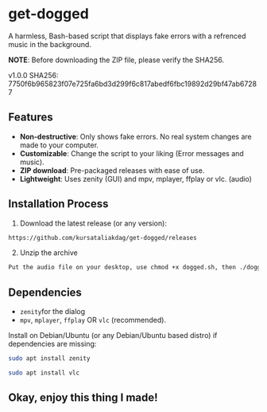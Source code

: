 # get-dogged

A harmless, Bash-based script that displays fake errors with a refrenced music in the background.

**NOTE**: Before downloading the ZIP file, please verify the SHA256.

v1.0.0 SHA256: 7750f6b965823f07e725fa6bd3d299f6c817abedf6fbc19892d29bf47ab67287

## Features
- **Non-destructive**: Only shows fake errors. No real system changes are made to your computer.
- **Customizable**: Change the script to your liking (Error messages and music).
- **ZIP download**: Pre-packaged releases with ease of use.
- **Lightweight**: Uses zenity (GUI) and mpv, mplayer, ffplay or vlc. (audio)

## Installation Process
1. Download the latest release (or any version):
```bash
https://github.com/kursataliakdag/get-dogged/releases
```
2. Unzip the archive
```bash
Put the audio file on your desktop, use chmod +x dogged.sh, then ./dogged.sh
```

## Dependencies
- `zenity`for the dialog
- `mpv`, `mplayer`, `ffplay` OR `vlc` (recommended).

Install on Debian/Ubuntu (or any Debian/Ubuntu based distro) if dependencies are missing:
```bash
sudo apt install zenity
```
```bash
sudo apt install vlc
```

## Okay, enjoy this thing I made!
